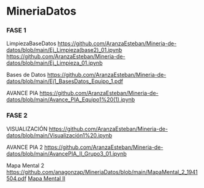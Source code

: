 # MineriaDatos
### FASE 1
LimpiezaBaseDatos
https://github.com/AranzaEsteban/Mineria-de-datos/blob/main/Ej_Limpieza(base2)_01.ipynb
https://github.com/AranzaEsteban/Mineria-de-datos/blob/main/Ej_Limpieza_01.ipynb
 
 Bases de Datos
https://github.com/AranzaEsteban/Mineria-de-datos/blob/main/Ej1_BasesDatos_Equipo_1.pdf

AVANCE PIA
https://github.com/AranzaEsteban/Mineria-de-datos/blob/main/Avance_PIA_Equipo1%20(1).ipynb
### FASE 2
VISUALIZACIÓN
https://github.com/AranzaEsteban/Mineria-de-datos/blob/main/Visualización1%20.ipynb

AVANCE PIA 2
https://github.com/AranzaEsteban/Mineria-de-datos/blob/main/AvancePIA_II_Grupo3_01.ipynb

Mapa Mental 2
https://github.com/anagonzap/MineriaDatos/blob/main/MapaMental_2_1941504.pdf
[Mapa Mental II](https://github.com/anagonzap/MineriaDatos/blob/main/MapaMental_2_1941504.pdf)

